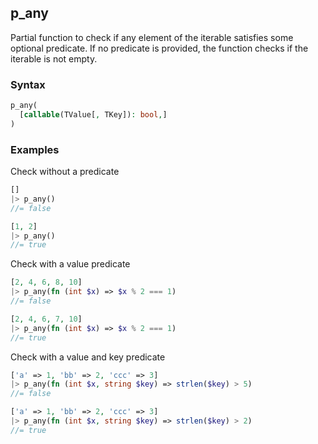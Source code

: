 [//]: # (This file is autogenerated)

## p_any

Partial function to check if any element of the iterable satisfies some optional predicate. If no predicate is
provided, the function checks if the iterable is not empty.

### Syntax
```php
p_any(
  [callable(TValue[, TKey]): bool,]
)
```

### Examples
Check without a predicate
```php
[]
|> p_any()
//= false
```
```php
[1, 2]
|> p_any()
//= true
```
Check with a value predicate
```php
[2, 4, 6, 8, 10]
|> p_any(fn (int $x) => $x % 2 === 1)
//= false
```
```php
[2, 4, 6, 7, 10]
|> p_any(fn (int $x) => $x % 2 === 1)
//= true
```
Check with a value and key predicate
```php
['a' => 1, 'bb' => 2, 'ccc' => 3]
|> p_any(fn (int $x, string $key) => strlen($key) > 5)
//= false
```
```php
['a' => 1, 'bb' => 2, 'ccc' => 3]
|> p_any(fn (int $x, string $key) => strlen($key) > 2)
//= true
```
